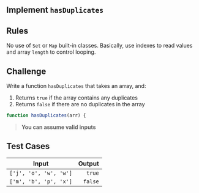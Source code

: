 Implement `hasDuplicates`
---

## Rules

No use of `Set` or `Map` built-in classes. Basically, use indexes to read values and array `length` to control looping.

## Challenge

Write a function `hasDuplicates` that takes an array, and:
1. Returns `true` if the array contains any duplicates
1. Returns `false` if there are no duplicates in the array

```js
function hasDuplicates(arr) {
```

> **You can assume valid inputs**

## Test Cases

Input | Output
---|---:
`['j', 'o', 'w', 'w']` | `true`
`['m', 'b', 'p', 'x']` | `false`